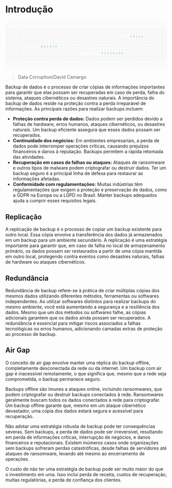 # Introdução

![](/DataBackup/Image.png)

> Data Corruption/David Camargo

Backup de dados é o processo de criar cópias de informações importantes para garantir que elas possam ser recuperadas em caso de perda, falha do sistema, ataques cibernéticos ou desastres naturais. A importância do backup de dados reside na proteção contra a perda irreparável de informações. As principais razões para realizar backups incluem:

- **Proteção contra perda de dados:** Dados podem ser perdidos devido a falhas de hardware, erros humanos, ataques cibernéticos, ou desastres naturais. Um backup eficiente assegura que esses dados possam ser recuperados.
- **Continuidade dos negócios:** Em ambientes empresariais, a perda de dados pode interromper operações críticas, causando prejuízos financeiros e danos à reputação. Backups permitem a rápida retomada das atividades.
- **Recuperação em casos de falhas ou ataques:** Ataques de ransomware e outros tipos de malware podem criptografar ou destruir dados. Ter um backup seguro é a principal linha de defesa para restaurar as informações afetadas.
- **Conformidade com regulamentações:** Muitas indústrias têm regulamentações que exigem a proteção e preservação de dados, como a GDPR na Europa ou a LGPD no Brasil. Manter backups adequados ajuda a cumprir esses requisitos legais.

## Replicação
A replicação de backup é o processo de copiar um backup existente para outro local. Essa cópia envolve a transferência dos dados já armazenados em um backup para um ambiente secundário. A replicação é uma estratégia importante para garantir que, em caso de falha no local de armazenamento primário, os dados possam ser restaurados a partir de uma cópia mantida em outro local, protegendo contra eventos como desastres naturais, falhas de hardware ou ataques cibernéticos.

## Redundância
Redundância de backup refere-se à prática de criar múltiplas cópias dos mesmos dados utilizando diferentes métodos, ferramentas ou softwares independentes. Ao utilizar softwares distintos para realizar backups do mesmo ambiente, você está aumentando a segurança e a resiliência dos dados. Mesmo que um dos métodos ou softwares falhe, as cópias adicionais garantem que os dados ainda possam ser recuperados. A redundância é essencial para mitigar riscos associados a falhas tecnológicas ou erros humanos, adicionando camadas extras de proteção ao processo de backup.

## Air Gap
O conceito de air gap envolve manter uma réplica do backup offline, completamente desconectada da rede ou da internet. Um backup com air gap é inacessível remotamente, o que significa que, mesmo que a rede seja comprometida, o backup permanece seguro.

Backups offline são imunes a ataques online, incluindo ransomwares, que podem criptografar ou destruir backups conectados à rede. Ransomwares geralmente buscam todos os dados conectados à rede para criptografar. Um backup offline garante que, mesmo em um ataque cibernético devastador, uma cópia dos dados estará segura e acessível para recuperação.

Não adotar uma estratégia robusta de backup pode ter consequências severas. Sem backups, a perda de dados pode ser irreversível, resultando em perda de informações críticas, interrupção de negócios, e danos financeiros e reputacionais. Existem inúmeros casos onde organizações sem backups sofreram perdas catastróficas, desde falhas de servidores até ataques de ransomware, levando até mesmo ao encerramento de operações.

O custo de não ter uma estratégia de backup pode ser muito maior do que o investimento em uma. Isso inclui perda de receita, custos de recuperação, multas regulatórias, e perda de confiança dos clientes.